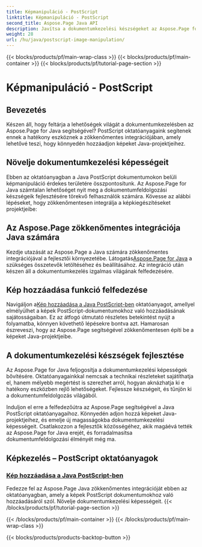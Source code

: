 ```yaml
---
title: Képmanipuláció - PostScript
linktitle: Képmanipuláció - PostScript
second_title: Aspose.Page Java API
description: Javítsa a dokumentumkezelési készségeket az Aspose.Page for Java segítségével. Merüljön el PostScript oktatóanyagainkban, tanuljon meg képeket hozzáadni Java nyelven, és javítsa dokumentumkezelési képességeit.
weight: 28
url: /hu/java/postscript-image-manipulation/
---
```


{{< blocks/products/pf/main-wrap-class >}}
{{< blocks/products/pf/main-container >}}
{{< blocks/products/pf/tutorial-page-section >}}

# Képmanipuláció - PostScript


## Bevezetés

Készen áll, hogy feltárja a lehetőségek világát a dokumentumkezelésben az Aspose.Page for Java segítségével? PostScript oktatóanyagaink segítenek ennek a hatékony eszköznek a zökkenőmentes integrációjában, amely lehetővé teszi, hogy könnyedén hozzáadjon képeket Java-projektjeihez.

## Növelje dokumentumkezelési képességeit

Ebben az oktatóanyagban a Java PostScript dokumentumokon belüli képmanipuláció érdekes területére összpontosítunk. Az Aspose.Page for Java számtalan lehetőséget nyit meg a dokumentumfeldolgozási készségeik fejlesztésére törekvő felhasználók számára. Kövesse az alábbi lépéseket, hogy zökkenőmentesen integrálja a képkiegészítéseket projektjeibe:

## Az Aspose.Page zökkenőmentes integrációja Java számára

 Kezdje utazását az Aspose.Page a Java számára zökkenőmentes integrációjával a fejlesztői környezetébe. Látogatás[Aspose.Page for Java](https://products.aspose.com/page/java) a szükséges összetevők letöltéséhez és beállításához. Az integráció után készen áll a dokumentumkezelés izgalmas világának felfedezésére.

## Kép hozzáadása funkció felfedezése

 Navigáljon a[Kép hozzáadása a Java PostScript-ben](./add-image/) oktatóanyagot, amellyel elmélyülhet a képek PostScript-dokumentumokhoz való hozzáadásának sajátosságaiban. Ez az átfogó útmutató részletes betekintést nyújt a folyamatba, könnyen követhető lépésekre bontva azt. Hamarosan észreveszi, hogy az Aspose.Page segítségével zökkenőmentesen építi be a képeket Java-projektjeibe.

## A dokumentumkezelési készségek fejlesztése

Az Aspose.Page for Java feljogosítja a dokumentumkezelési képességek bővítésére. Oktatóanyagainkkal nemcsak a technikai részleteket sajátíthatja el, hanem mélyebb megértést is szerezhet arról, hogyan aknázhatja ki e hatékony eszközben rejlő lehetőségeket. Fejlessze készségeit, és tűnjön ki a dokumentumfeldolgozás világából.

Induljon el erre a felfedezőútra az Aspose.Page segítségével a Java PostScript oktatóanyagaihoz. Könnyedén adjon hozzá képeket Java-projektjeihez, és emelje új magasságokba dokumentumkezelési képességeit. Csatlakozzon a fejlesztők közösségéhez, akik magáévá tették az Aspose.Page for Java erejét, és forradalmasítsa dokumentumfeldolgozási élményét még ma.
## Képkezelés – PostScript oktatóanyagok
### [Kép hozzáadása a Java PostScript-ben](./add-image/)
Fedezze fel az Aspose.Page Java zökkenőmentes integrációját ebben az oktatóanyagban, amely a képek PostScript dokumentumokhoz való hozzáadásáról szól. Növelje dokumentumkezelési képességeit.
{{< /blocks/products/pf/tutorial-page-section >}}

{{< /blocks/products/pf/main-container >}}
{{< /blocks/products/pf/main-wrap-class >}}

{{< blocks/products/products-backtop-button >}}
